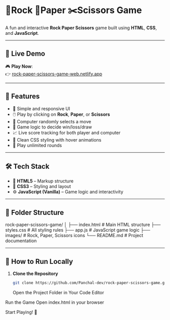 # 🧱Rock 📄Paper ✂️Scissors Game

A fun and interactive **Rock Paper Scissors** game built using **HTML**, **CSS**, and **JavaScript**.

---

## 🔗 Live Demo

🎮 **Play Now**:  
👉 [rock-paper-scissors-game-web.netlify.app](https://rock-paper-scissors-game-web.netlify.app/)

---

## 📌 Features

- 🎯 Simple and responsive UI
- 🖱️ Play by clicking on **Rock**, **Paper**, or **Scissors**
- 🤖 Computer randomly selects a move
- 🧠 Game logic to decide win/loss/draw
- 📈 Live score tracking for both player and computer
- 🎨 Clean CSS styling with hover animations
- 🔁 Play unlimited rounds

---

## 🛠️ Tech Stack

- 🧾 **HTML5** – Markup structure
- 🎨 **CSS3** – Styling and layout
- ⚙️ **JavaScript (Vanilla)** – Game logic and interactivity

---

## 📂 Folder Structure

rock-paper-scissors-game/ │
├── index.html # Main HTML structure
├── styles.css # All styling rules
├── app.js # JavaScript game logic
├── images/ # Rock, Paper, Scissors icons
└── README.md # Project documentation

---

## 🚀 How to Run Locally

1. **Clone the Repository**
   ```bash
   git clone https://github.com/Panchal-dev/rock-paper-scissors-game.git
   ```
   Open the Project Folder in Your Code Editor

Run the Game
Open index.html in your browser

Start Playing! 🎉
